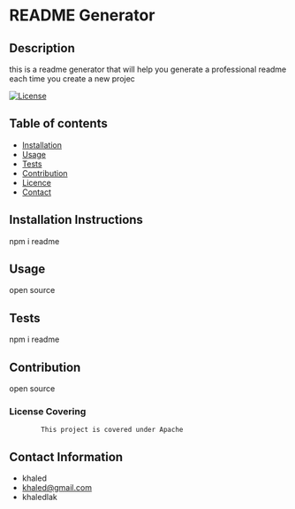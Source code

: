 
  # README Generator 
  ## Description 
  this is a readme generator that will help you generate a professional readme each time you create a new projec
  
 [![License](https://img.shields.io/badge/License-Apache-blue.svg)](https://opensource.org/licenses/Apache)
  
  ## Table of contents
  
  * [Installation](#installation)
  * [Usage](#usage)
  * [Tests](#test)
  * [Contribution](#contribution)
   * [Licence](#licence)
  * [Contact](#contact)
  
  
  ## Installation Instructions
  npm i readme
  
  ## Usage
  open source
  
  ## Tests 
  npm i readme
  
  ## Contribution
  open source
  
  ### License Covering
            This project is covered under Apache
  
  ## Contact Information
  * khaled
  * khaled@gmail.com
  * khaledlak
  
